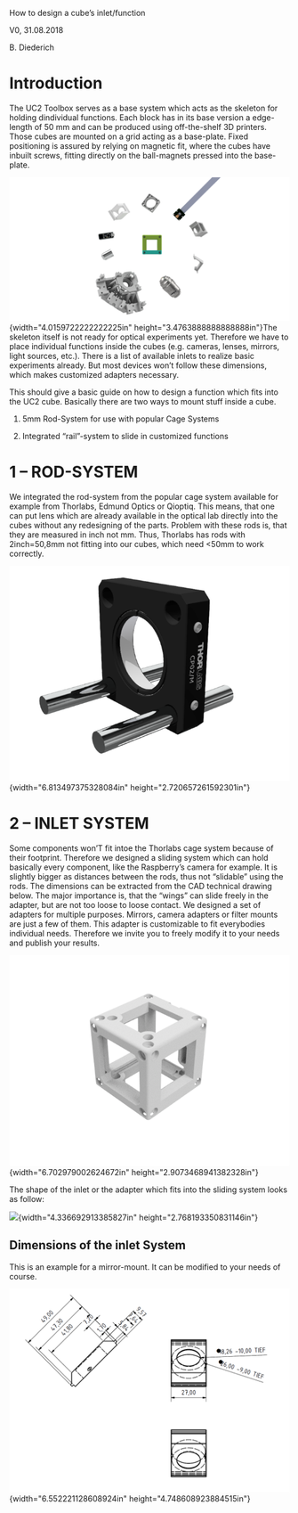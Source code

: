 How to design a cube’s inlet/function

V0, 31.08.2018

B. Diederich

Introduction 
=============

The UC2 Toolbox serves as a base system which acts as the skeleton for
holding dindividual functions. Each block has in its base version a
edge-length of 50 mm and can be produced using off-the-shelf 3D
printers. Those cubes are mounted on a grid acting as a base-plate.
Fixed positioning is assured by relying on magnetic fit, where the cubes
have inbuilt screws, fitting directly on the ball-magnets pressed into
the base-plate.

![](./1/media/image1.png){width="4.0159722222222225in"
height="3.4763888888888888in"}The skeleton itself is not ready for
optical experiments yet. Therefore we have to place individual functions
inside the cubes (e.g. cameras, lenses, mirrors, light sources, etc.).
There is a list of available inlets to realize basic experiments
already. But most devices won’t follow these dimensions, which makes
customized adapters necessary.

This should give a basic guide on how to design a function which fits
into the UC2 cube. Basically there are two ways to mount stuff inside a
cube.

1.  5mm Rod-System for use with popular Cage Systems

2.  Integrated “rail”-system to slide in customized functions

1 – ROD-SYSTEM
==============

We integrated the rod-system from the popular cage system available for
example from Thorlabs, Edmund Optics or Qioptiq. This means, that one
can put lens which are already available in the optical lab directly
into the cubes without any redesigning of the parts. Problem with these
rods is, that they are measured in inch not mm. Thus, Thorlabs has rods
with 2inch=50,8mm not fitting into our cubes, which need &lt;50mm to
work correctly.

![](./1/media/image2.png){width="6.813497375328084in"
height="2.720657261592301in"}

2 – INLET SYSTEM 
=================

Some components won’T fit intoe the Thorlabs cage system because of
their footprint. Therefore we designed a sliding system which can hold
basically every component, like the Raspberry’s camera for example. It
is slightly bigger as distances between the rods, thus not “slidable”
using the rods. The dimensions can be extracted from the CAD technical
drawing below. The major importance is, that the “wings” can slide
freely in the adapter, but are not too loose to loose contact. We
designed a set of adapters for multiple purposes. Mirrors, camera
adapters or filter mounts are just a few of them. This adapter is
customizable to fit everybodies individual needs. Therefore we invite
you to freely modify it to your needs and publish your results.

![](./1/media/image3.png){width="6.702979002624672in"
height="2.9073468941382328in"}

The shape of the inlet or the adapter which fits into the sliding system
looks as follow:

![](./1/media/image7.emf){width="4.336692913385827in"
height="2.768193350831146in"}

Dimensions of the inlet System
------------------------------

This is an example for a mirror-mount. It can be modified to your needs
of course.

![](./1/media/image8.PNG){width="6.552221128608924in"
height="4.748608923884515in"}

